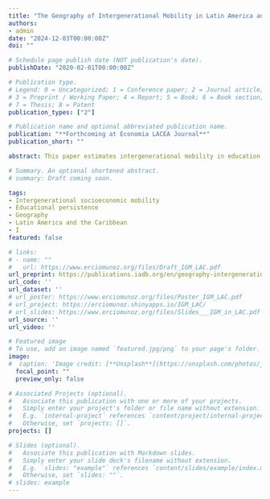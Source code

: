 ```yaml
---
title: "The Geography of Intergenerational Mobility in Latin America and the Caribbean"
authors:
- admin
date: "2024-12-03T00:00:00Z"
doi: ""

# Schedule page publish date (NOT publication's date).
publishDate: "2020-02-01T00:00:00Z"

# Publication type.
# Legend: 0 = Uncategorized; 1 = Conference paper; 2 = Journal article;
# 3 = Preprint / Working Paper; 4 = Report; 5 = Book; 6 = Book section;
# 7 = Thesis; 8 = Patent
publication_types: ["2"]

# Publication name and optional abbreviated publication name.
publication: "**Forthcoming at Economia LACEA Journal**"
publication_short: ""

abstract: This paper estimates intergenerational mobility in education using data from 91 censuses in 24 countries in Latin America and the Caribbean spanning over half a century. It measures upward mobility as the likelihood that individuals will complete one educational stage more than their parents (primary education for those whose parents did not finish primary school, or secondary education for those whose parents did not complete secondary school). It measures downward mobility as the likelihood that an individual will fail to complete a level of education (primary or secondary) that their parents did attain. In addition, the paper explores the geography of educational intergenerational mobility using nearly 400 “provinces” and more than 6,000 “districts,” finding substantial cross-country and within-country heterogeneity. It documents a decline in the mobility gap between urban and rural populations and small differences by gender. It also finds that upward mobility is increasing and downward mobility is decreasing over time. Within countries, the level of mobility correlates closely to the share of the preceding generation that completed primary school. In addition, upward mobility is negatively correlated with distance to the capital and the share of the workforce employed in agriculture, but is positively correlated with the share of the workforce employed in industry. The opposite is true of downward mobility.

# Summary. An optional shortened abstract.
# summary: Draft coming soon.

tags:
- Intergenerational socioeconomic mobility
- Educational persistence
- Geography
- Latin America and the Caribbean
- I
featured: false

# links:
# - name: ""
#   url: https://www.erciomunoz.org/files/Draft_IGM_LAC.pdf
url_preprint: https://publications.iadb.org/en/geography-intergenerational-mobility-latin-america-and-caribbean
url_code: ''
url_dataset: ''
# url_poster: https://www.erciomunoz.org/files/Poster_IGM_LAC.pdf
# url_project: https://erciomunoz.shinyapps.io/IGM_LAC/
# url_slides: https://www.erciomunoz.org/files/Slides___IGM_in_LAC.pdf
url_source: ''
url_video: ''

# Featured image
# To use, add an image named `featured.jpg/png` to your page's folder. 
image:
#  caption: 'Image credit: [**Unsplash**](https://unsplash.com/photos/jdD8gXaTZsc)'
  focal_point: ""
  preview_only: false

# Associated Projects (optional).
#   Associate this publication with one or more of your projects.
#   Simply enter your project's folder or file name without extension.
#   E.g. `internal-project` references `content/project/internal-project/index.md`.
#   Otherwise, set `projects: []`.
projects: []

# Slides (optional).
#   Associate this publication with Markdown slides.
#   Simply enter your slide deck's filename without extension.
#   E.g. `slides: "example"` references `content/slides/example/index.md`.
#   Otherwise, set `slides: ""`.
# slides: example
---
```

